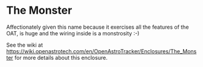 # The Monster
Affectionately given this name because it exercises all the features of the OAT, is huge and the wiring inside is a monstrosity :-)

See the wiki at https://wiki.openastrotech.com/en/OpenAstroTracker/Enclosures/The_Monster for more details about this enclosure.
